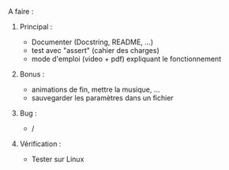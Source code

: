 A faire :


1. Principal :
   - Documenter (Docstring, README, ...)
   - test avec "assert" (cahier des charges)
   - mode d'emploi (video + pdf) expliquant le fonctionnement

2. Bonus :
   - animations de fin, mettre la musique, ...
   - sauvegarder les paramètres dans un fichier

3. Bug : 
   - / 

4. Vérification :
   - Tester sur Linux
